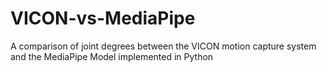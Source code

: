 # VICON-vs-MediaPipe
A comparison of joint degrees between the VICON motion capture system and the MediaPipe Model implemented in Python

